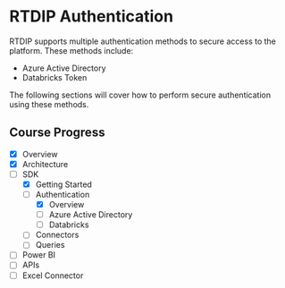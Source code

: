 # RTDIP Authentication

RTDIP supports multiple authentication methods to secure access to the platform. These methods include:

- Azure Active Directory
- Databricks Token

The following sections will cover how to perform secure authentication using these methods.

## Course Progress
-   [X] Overview
-   [X] Architecture
-   [ ] SDK
    *   [X] Getting Started
    *   [ ] Authentication
        +   [X] Overview      
        +   [ ] Azure Active Directory
        +   [ ] Databricks
    *   [ ] Connectors
    *   [ ] Queries
-   [ ] Power BI
-   [ ] APIs
-   [ ] Excel Connector